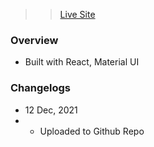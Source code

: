 > > [Live Site](http://aushamim-portfolio.netlify.app/)

### Overview

- Built with React, Material UI

### Changelogs

- 12 Dec, 2021
- - Uploaded to Github Repo
